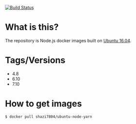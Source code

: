 [![Build Status](https://travis-ci.org/shazi7804/docker-ubuntu-node-yarn.svg?branch=master)](https://travis-ci.org/shazi7804/docker-ubuntu-node-yarn)
# What is this?
  The repository is Node.js docker images built on [Ubuntu 16.04](http://releases.ubuntu.com/16.04/).


# Tags/Versions
  - 4.8
  - 6.10
  - 7.10

# How to get images

    $ docker pull shazi7804/ubuntu-node-yarn
